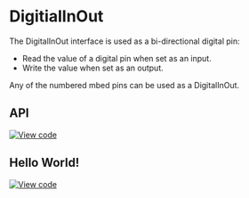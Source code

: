 # DigitialInOut

The DigitalInOut interface is used as a bi-directional digital pin:

* Read the value of a digital pin when set as an input.
* Write the value when set as an output.

Any of the numbered mbed pins can be used as a DigitalInOut. 

## API

[![View code](https://www.mbed.com/embed/?type=library)](https://docs.mbed.com/docs/mbed-os-api/en/mbed-os-5.2/api/classmbed_1_1DigitalInOut.html) 

## Hello World!

[![View code](https://www.mbed.com/embed/?url=https://developer.mbed.org/users/mbed_official/code/DigitalInOut_HelloWorld_Mbed/)](https://developer.mbed.org/users/mbed_official/code/DigitalInOut_HelloWorld_Mbed/file/tip/main.cpp) 

